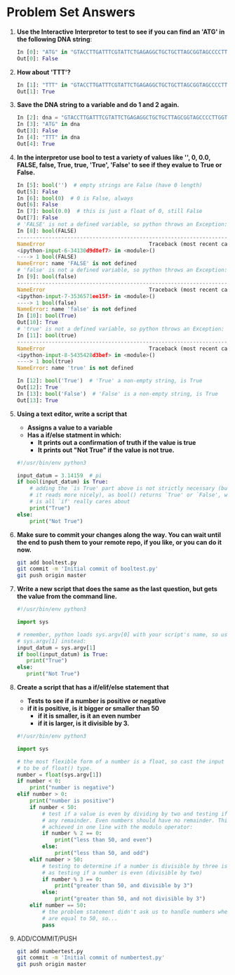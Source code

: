 Problem Set Answers
===================
1. **Use the Interactive Interpretor to test to see if you can find an 'ATG' in the following DNA string**:
    ```python
    In [0]: "ATG" in "GTACCTTGATTTCGTATTCTGAGAGGCTGCTGCTTAGCGGTAGCCCCTTGGTTTCCGTGGCAACGGAAAA"
    Out[0]: False
    ```
    
2. **How about 'TTT'?**
    ```python
    In [1]: "TTT" in "GTACCTTGATTTCGTATTCTGAGAGGCTGCTGCTTAGCGGTAGCCCCTTGGTTTCCGTGGCAACGGAAAA"
    Out[1]: True
    ```
    
3. **Save the DNA string to a variable and do 1 and 2 again.**
    ```python
    In [2]: dna = "GTACCTTGATTTCGTATTCTGAGAGGCTGCTGCTTAGCGGTAGCCCCTTGGTTTCCGTGGCAACGGAAAA"
    In [3]: "ATG" in dna
    Out[3]: False
    In [4]: "TTT" in dna
    Out[4]: True
    ```

4. **In the interpretor use bool to test a variety of values like '', 0, 0.0, FALSE, false, True, true, 'True', 'False' to see if they evalue to True or False.**
    ```python
    In [5]: bool('')  # empty strings are False (have 0 length)
    Out[5]: False
    In [6]: bool(0)  # 0 is False, always
    Out[6]: False
    In [7]: bool(0.0)  # this is just a float of 0, still False
    Out[7]: False
    # 'FALSE' is not a defined variable, so python throws an Exception:
    In [8]: bool(FALSE)
    ---------------------------------------------------------------------------
    NameError                                 Traceback (most recent call last)
    <ipython-input-6-34130d9d8ef7> in <module>()
    ----> 1 bool(FALSE)
    NameError: name 'FALSE' is not defined
    # 'false' is not a defined variable, so python throws an Exception:
    In [9]: bool(false)
    ---------------------------------------------------------------------------
    NameError                                 Traceback (most recent call last)
    <ipython-input-7-3536571ee15f> in <module>()
    ----> 1 bool(false)
    NameError: name 'false' is not defined
    In [10]: bool(True)
    Out[10]: True
    # 'true' is not a defined variable, so python throws an Exception:
    In [11]: bool(true)
    ---------------------------------------------------------------------------
    NameError                                 Traceback (most recent call last)
    <ipython-input-8-5435428d3bef> in <module>()
    ----> 1 bool(true)
    NameError: name 'true' is not defined
    
    In [12]: bool('True')  # 'True' a non-empty string, is True
    Out[12]: True
    In [13]: bool('False')  # 'False' is a non-empty string, is True
    Out[13]: True
    ```
5. **Using a text editor, write a script that**
    * **Assigns a value to a variable**
    * **Has a if/else statment in which:**
        * **It prints out a confirmation of truth if the value is true**
        * **It prints out "Not True" if the value is not true.**
    ```python
    #!/usr/bin/env python3
    
    input_datum = 3.14159  # pi
    if bool(input_datum) is True: 
        # adding the `is True' part above is not strictly necessary (but
        # it reads more nicely), as bool() returns `True' or `False', which
        # is all `if' really cares about
        print("True")
    else:
        print("Not True")
    ```
6. **Make sure to commit your changes along the way. You can wait until the end to push them to your remote repo, if you like, or you can do it now.**
    ```sh
    git add booltest.py
    git commit -m 'Initial commit of booltest.py'
    git push origin master
    ```
    
7. **Write a new script that does the same as the last question, but gets the value from the command line.**
     ```python
    #!/usr/bin/env python3
    
    import sys
    
    # remember, python loads sys.argv[0] with your script's name, so use
    # sys.argv[1] instead:
    input_datum = sys.argv[1]
    if bool(input_datum) is True:
        print("True")
    else:
        print("Not True")
    ```
    
8. **Create a script that has a if/elif/else statement that**
    * **Tests to see if a number is positive or negative**
    * **if it is positive, is it bigger or smaller than 50**
        * **if it is smaller, is it an even number**
        * **if it is larger, is it divisible by 3.**
    ```python
    #!/usr/bin/env python3
    
    import sys
    
    # the most flexible form of a number is a float, so cast the input value
    # to be of float() type. 
    number = float(sys.argv[1])
    if number < 0:
        print("number is negative")
    elif number > 0:
        print("number is positive")
        if number < 50:
            # test if a value is even by dividing by two and testing if there is
            # any remainder. Even numbers should have no remainder. This can be
            # achieved in one line with the modulo operator:
            if number % 2 == 0: 
                print("less than 50, and even")
            else:
                print("less than 50, and odd")
        elif number > 50:
            # testing to determine if a number is divisible by three is the same
            # as testing if a number is even (divisible by two)
            if number % 3 == 0:
                print("greater than 50, and divisible by 3")
            else:
                print("greater than 50, and not divisible by 3")
        elif number == 50:
            # the problem statement didn't ask us to handle numbers when they
            # are equal to 50, so...
            pass
    ```
    
9. ADD/COMMIT/PUSH
    ```sh
    git add numbertest.py
    git commit -m 'Initial commit of numbertest.py'
    git push origin master
    ```